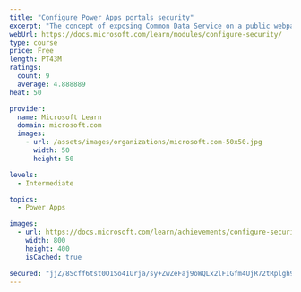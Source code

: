 ```yaml
---
title: "Configure Power Apps portals security"
excerpt: "The concept of exposing Common Data Service on a public webpage is appealing for addressing numerous business requirements. However, careful consideration is necessary to avoid exposing private or sensitive data. This module will focus on helping you understand and configure portal security to protect static and dynamic content and limit visibility to specific audiences."
webUrl: https://docs.microsoft.com/learn/modules/configure-security/
type: course
price: Free
length: PT43M
ratings:
  count: 9
  average: 4.888889
heat: 50

provider:
  name: Microsoft Learn
  domain: microsoft.com
  images:
    - url: /assets/images/organizations/microsoft.com-50x50.jpg
      width: 50
      height: 50

levels:
  - Intermediate

topics:
  - Power Apps

images:
  - url: https://docs.microsoft.com/learn/achievements/configure-security-social.png
    width: 800
    height: 400
    isCached: true

secured: "jjZ/8Scff6tst0O1So4IUrja/sy+ZwZeFaj9oWQLx2lFIGfm4UjR72tRplgh9PIh7NXMV5CJ6HU576WZjN5UvOanx73zeHa8fz3b0oP69XVJDGMT8Ni7iY3a/V38xtoKGZTS0FKZLUg8BozBaZVQKaCyF9+bYYzotadqjRW5KaL4L5SiVT9B7wGmPicHas7kauKZAl+aHHNnKvexnxZks3QzVPrKzndrHu4eNuA74WQThx2GVolsn1WYWjfKBtunY/YE+7un+AkB4KWK9thh8ETS+R1Zg7VR1cI5XfMAKttnC3GWcgs4+Ge9/A0ZEkvL6whHKfgOtBhdAvZXxdF+UThShfrn7b6mBsu3ukSp+aPUm0xXfDONuzfWcZW1ZT/nr28AvuQE9vZORHkm77xFzQ==;AVHJuX5cxw0JcaskH3XJNw=="
---
```


